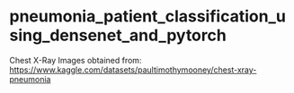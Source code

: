 # pneumonia_patient_classification_using_densenet_and_pytorch
Chest X-Ray Images  obtained from: https://www.kaggle.com/datasets/paultimothymooney/chest-xray-pneumonia
